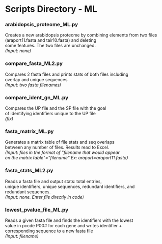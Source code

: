 # Scripts Directory - ML
### **arabidopsis_proteome_ML.py**
Creates a new arabidopsis proteome by combining elements
from two files (araport11.fasta and tair10.fasta) and deleting  
some features. The two files are unchanged.      
*(Input: none)*     

### **compare_fasta_ML2.py**       
Compares 2 fasta files and prints stats of both files including    
overlap and unique sequences     
*(Input: two fasta filenames)*       

### **compare_ident_gn_ML.py**    
Compares the UP file and the SP file with the goal    
of identifying identifiers unique to the UP file    
*(fix)*   

### **fasta_matrix_ML.py**   
Generates a matrix table of file stats and seq overlaps    
between any number of files. Results read to Excel.     
*(Input: files in the format of "filename that would appear*   
*on the matrix table"="filename" Ex: araport=araport11.fasta)*    

### **fasta_stats_ML2.py**    
Reads a fasta file and output stats: total entries,   
unique identifiers, unique sequences, redundant identifiers, and    
redundant sequences.     
*(Input: none. Enter file directly in code)*    

### **lowest_pvalue_file_ML.py**
Reads a given fasta file and finds the identifiers with the lowest   
value in pcode P00# for each gene and writes identifier +    
corresponding sequence to a new fasta file   
*(Input: filename)*



